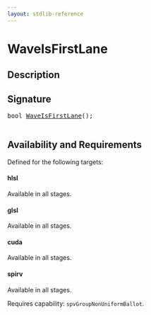 ```yaml
---
layout: stdlib-reference
---
```


# WaveIsFirstLane

## Description





## Signature 

<pre>
<span class="code_keyword">bool</span> <a href="/stdlib-reference/global-decls/waveisfirstlane-046b">WaveIsFirstLane</a>();

</pre>

## Availability and Requirements

Defined for the following targets:

#### hlsl
Available in all stages.

#### glsl
Available in all stages.

#### cuda
Available in all stages.

#### spirv
Available in all stages.

Requires capability: `spvGroupNonUniformBallot`.


